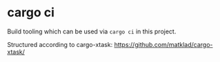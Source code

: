 # cargo ci

Build tooling which can be used via `cargo ci` in this project.

Structured according to cargo-xtask: https://github.com/matklad/cargo-xtask/
